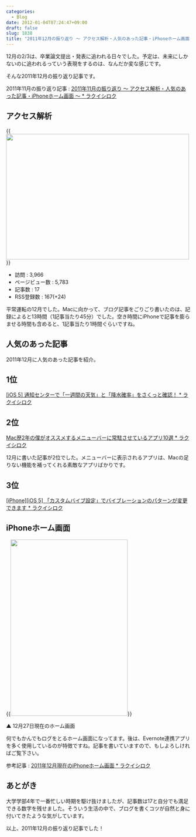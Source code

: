 ```yaml
---
categories:
  - Blog
date: 2012-01-04T07:24:47+09:00
draft: false
slug: 1838
title: "2011年12月の振り返り 〜 アクセス解析・人気のあった記事・iPhoneホーム画面 〜"
---
```


12月の2/3は、卒業論文提出・発表に追われる日々でした。予定は、未来にしかないのに追われるっていう表現をするのは、なんだか変な感じです。

そんな2011年12月の振り返り記事です。

2011年11月の振り返り記事 : [2011年11月の振り返り 〜 アクセス解析・人気のあった記事・iPhoneホーム画面 〜 * ラクイシロク](http://rakuishi.com/monthly/1598/)

## アクセス解析

{{<img alt="" src="/images/2012/01/1838_1.png" width="500" height="342">}}

* 訪問 : 3,966
* ページビュー数 : 5,783
* 記事数 : 17
* RSS登録数 : 167(+24)

平常運転の12月でした。Macに向かって、ブログ記事をごりごり書いたのは、記録によると13時間（1記事当たり45分）でした。空き時間にiPhoneで記事を膨らませる時間も含めると、1記事当たり1時間ぐらいですね。

## 人気のあった記事

2011年12月に人気のあった記事を紹介。

## 1位

[[iOS 5] 通知センターで「一週間の天気」と「降水確率」をさくっと確認！ * ラクイシロク](http://rakuishi.com/archives/921/)

## 2位

[Mac歴2年の僕がオススメするメニューバーに常駐させているアプリ10選 * ラクイシロク](http://rakuishi.com/archives/1546/)

12月に書いた記事が2位でした。メニューバーに表示されるアプリは、Macの足りない機能を補ってくれる素敵なアプリばかりです。

## 3位

[[iPhone][iOS 5] 「カスタムバイブ設定」でバイブレーションのパターンが変更できます * ラクイシロク](http://rakuishi.com/archives/957/)

## iPhoneホーム画面

{{<img alt="" src="/images/2011/12/1838_2.png" width="320" height="480">}}

▲ 12月27日現在のホーム画面

何でもかんでもログをとるホーム画面になってます。後は、Evernote連携アプリを多く使用しているのが特徴ですね。記事を書いていますので、もしよろしければご覧下さい。

参考記事 : [2011年12月現在のiPhoneホーム画面 * ラクイシロク](http://rakuishi.com/archives/1780/)

## あとがき

大学学部4年で一番忙しい時期を駆け抜けましたが、記事数は17と自分でも満足できる数字を残せました。そういう生活の中で、ブログを書くコツが自然と身に付いてきたような気がしています。

以上、2011年12月の振り返り記事でした！
